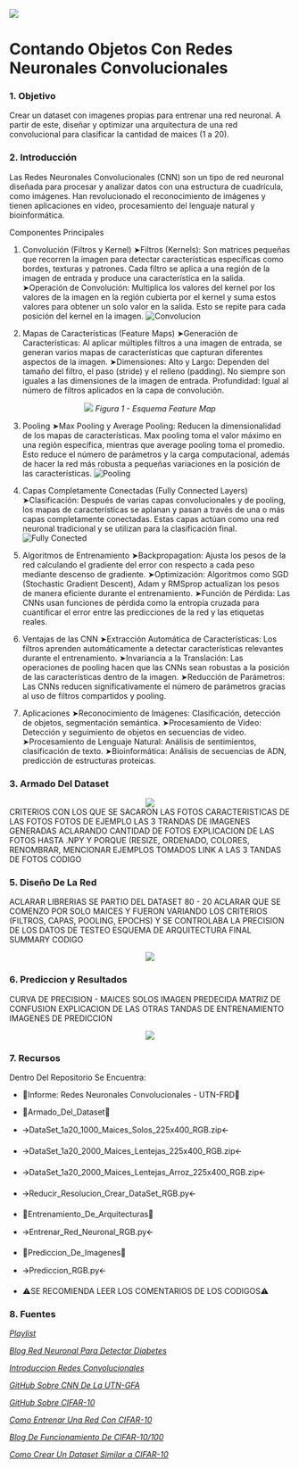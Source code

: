 ![](img/GFA-logo.png)

# Contando Objetos Con Redes Neuronales Convolucionales 

### 1. Objetivo

Crear un dataset con imagenes propias para entrenar una red neuronal. A partir de este, diseñar y optimizar una arquitectura de una red convolucional para clasificar la cantidad de maices (1 a 20).

### 2. Introducción

Las Redes Neuronales Convolucionales (CNN) son un tipo de red neuronal diseñada para procesar y analizar datos con una estructura de cuadrícula, como imágenes. Han revolucionado el reconocimiento de imágenes y tienen aplicaciones en video, procesamiento del lenguaje natural y bioinformática.

Componentes Principales
1. Convolución (Filtros y Kernel)
➤Filtros (Kernels): Son matrices pequeñas que recorren la imagen para detectar características específicas como bordes, texturas y patrones. Cada filtro se aplica a una región de la imagen de entrada y produce una característica en la salida.
➤Operación de Convolución: Multiplica los valores del kernel por los valores de la imagen en la región cubierta por el kernel y suma estos valores para obtener un solo valor en la salida. Esto se repite para cada posición del kernel en la imagen.
![Convolucion](/img/convolucion.gif)

2. Mapas de Características (Feature Maps)
➤Generación de Características: Al aplicar múltiples filtros a una imagen de entrada, se generan varios mapas de características que capturan diferentes aspectos de la imagen.
➤Dimensiones:
Alto y Largo: Dependen del tamaño del filtro, el paso (stride) y el relleno (padding). No siempre son iguales a las dimensiones de la imagen de entrada.
Profundidad: Igual al número de filtros aplicados en la capa de convolución.
<div align="center">
	<img src="img/ESQUEMA.png">
	<em> Figura 1 - Esquema Feature Map </em>
</div>

3. Pooling
➤Max Pooling y Average Pooling: Reducen la dimensionalidad de los mapas de características. Max pooling toma el valor máximo en una región específica, mientras que average pooling toma el promedio. Esto reduce el número de parámetros y la carga computacional, además de hacer la red más robusta a pequeñas variaciones en la posición de las características.
![Pooling](/img/maxpool.gif)

4. Capas Completamente Conectadas (Fully Connected Layers)
➤Clasificación: Después de varias capas convolucionales y de pooling, los mapas de características se aplanan y pasan a través de una o más capas completamente conectadas. Estas capas actúan como una red neuronal tradicional y se utilizan para la clasificación final.
![Fully Conected](/img/fullyconect.gif)

5. Algoritmos de Entrenamiento
➤Backpropagation: Ajusta los pesos de la red calculando el gradiente del error con respecto a cada peso mediante descenso de gradiente.
➤Optimización: Algoritmos como SGD (Stochastic Gradient Descent), Adam y RMSprop actualizan los pesos de manera eficiente durante el entrenamiento.
➤Función de Pérdida: Las CNNs usan funciones de pérdida como la entropía cruzada para cuantificar el error entre las predicciones de la red y las etiquetas reales.

6. Ventajas de las CNN
➤Extracción Automática de Características: Los filtros aprenden automáticamente a detectar características relevantes durante el entrenamiento.
➤Invariancia a la Translación: Las operaciones de pooling hacen que las CNNs sean robustas a la posición de las características dentro de la imagen.
➤Reducción de Parámetros: Las CNNs reducen significativamente el número de parámetros gracias al uso de filtros compartidos y pooling.

7. Aplicaciones
➤Reconocimiento de Imágenes: Clasificación, detección de objetos, segmentación semántica.
➤Procesamiento de Video: Detección y seguimiento de objetos en secuencias de video.
➤Procesamiento de Lenguaje Natural: Análisis de sentimientos, clasificación de texto.
➤Bioinformática: Análisis de secuencias de ADN, predicción de estructuras proteicas.
	
### 3. Armado Del Dataset 

<div align="center">
	<img src="FOTO DEL DISPOSITIVO PARA SACAR FOTOS">
</div>
CRITERIOS CON LOS QUE SE SACARON LAS FOTOS
CARACTERISTICAS DE LAS FOTOS
FOTOS DE EJEMPLO
LAS 3 TRANDAS DE IMAGENES GENERADAS ACLARANDO CANTIDAD DE FOTOS 
EXPLICACION DE LAS FOTOS HASTA .NPY Y PORQUE (RESIZE, ORDENADO, COLORES, RENOMBRAR, MENCIONAR EJEMPLOS TOMADOS
LINK A LAS 3 TANDAS DE FOTOS 
CODIGO 

### 5. Diseño De La Red

ACLARAR LIBRERIAS
SE PARTIO DEL DATASET 80 - 20
ACLARAR QUE SE COMENZO POR SOLO MAICES Y FUERON VARIANDO LOS CRITERIOS (FILTROS, CAPAS, POOLING, EPOCHS) Y SE CONTROLABA LA PRECISION DE LOS DATOS DE TESTEO
ESQUEMA DE ARQUITECTURA FINAL
SUMMARY
CODIGO

<div align="center">
	<img src="img/cifar-10.png">
</div>

### 6. Prediccion y Resultados 

CURVA DE PRECISION - MAICES SOLOS 
IMAGEN PREDECIDA 
MATRIZ DE CONFUSION 
EXPLICACION DE LAS OTRAS TANDAS DE ENTRENAMIENTO 
IMAGENES DE PREDICCION

<div align="center">
	<img src="img/FOTO.png">
</div>

### 7. Recursos 

Dentro Del Repositorio Se Encuentra: 
* 📄Informe: Redes Neuronales Convolucionales - UTN-FRD📄
* 📂Armado_Del_Dataset📂
* 🡪DataSet_1a20_1000_Maices_Solos_225x400_RGB.zip🡨
* 🡪DataSet_1a20_2000_Maices_Lentejas_225x400_RGB.zip🡨
* 🡪DataSet_1a20_2000_Maices_Lentejas_Arroz_225x400_RGB.zip🡨
* 🡪Reducir_Resolucion_Crear_DataSet_RGB.py🡨
* 📂Entrenamiento_De_Arquitecturas📂 
* 🡪Entrenar_Red_Neuronal_RGB.py🡨
* 📂Prediccion_De_Imagenes📂 
* 🡪Prediccion_RGB.py🡨

* ⚠️SE RECOMIENDA LEER LOS COMENTARIOS DE LOS CODIGOS⚠️

### 8. Fuentes

_[Playlist](https://www.youtube.com/playlist?list=PL-Ogd76BhmcC_E2RjgIIJZd1DQdYHcVf0)_

_[Blog Red Neuronal Para Detectar Diabetes](https://machinelearningmastery.com/tutorial-first-neural-network-python-keras/)_

_[Introduccion Redes Convolucionales](https://bootcampai.medium.com/redes-neuronales-convolucionales-5e0ce960caf8)_

_[GitHub Sobre CNN De La UTN-GFA](https://github.com/UTN-GFA/UTN-GFA.github.io)_

_[GitHub Sobre CIFAR-10](https://gist.github.com/eblancoh/d379d92a3680360857581d8937ef114b)_

_[Como Entrenar Una Red Con CIFAR-10](https://datasmarts.net/es/como-entrenar-una-red-neuronal-en-cifar-10-con-keras/)_

_[Blog De Funcionamiento De CIFAR-10/100](https://www.cs.toronto.edu/%7Ekriz/cifar.html)_

_[Como Crear Un Dataset Similar a CIFAR-10](https://stackoverflow.com/questions/35032675/how-to-create-dataset-similar-to-cifar-10)_
